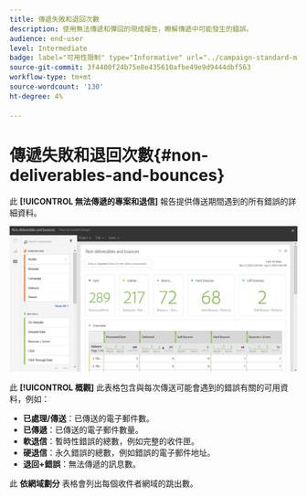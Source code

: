 ```yaml
---
title: 傳遞失敗和退回次數
description: 使用無法傳遞和彈回的現成報告，瞭解傳遞中可能發生的錯誤。
audience: end-user
level: Intermediate
badge: label="可用性限制" type="Informative" url="../campaign-standard-migration-home.md" tooltip="僅限Campaign Standard已移轉的使用者"
source-git-commit: 3f4400f24b75e8e435610afbe49e9d9444dbf563
workflow-type: tm+mt
source-wordcount: '130'
ht-degree: 4%

---
```


# 傳遞失敗和退回次數{#non-deliverables-and-bounces}

此 **[!UICONTROL 無法傳遞的專案和退信]** 報告提供傳送期間遇到的所有錯誤的詳細資料。

![](assets/delivery_reports_7.png)

此 **[!UICONTROL 概觀]** 此表格包含與每次傳送可能會遇到的錯誤有關的可用資料，例如：

* **已處理/傳送**：已傳送的電子郵件數。
* **已傳遞**：已傳送的電子郵件數量。
* **軟退信**：暫時性錯誤的總數，例如完整的收件匣。
* **硬退信**：永久錯誤的總數，例如錯誤的電子郵件地址。
* **退回+錯誤**：無法傳遞的訊息數。

此 **依網域劃分** 表格會列出每個收件者網域的跳出數。
